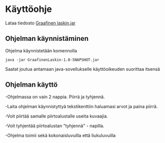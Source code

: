 # Käyttöohje

Lataa tiedosto [Graafinen laskin.jar](https://github.com/Mikaelpa/ot-harjoitustyo/releases/tag/Viikko7)

## Ohjelman käynnistäminen

Ohjelma käynnistetään komennolla 

```
java -jar GraafinenLaskin-1.0-SNAPSHOT.jar
```
Saatat joutua antamaan java-sovellukselle käyttöoikeuden suorittaa itsensä

## Ohjelman käyttö
 -Ohjelmassa on vain 2 nappia. Piirrä ja tyhjennä.
 
 -Laita ohjelman käynnistyttyä tekstikenttiin haluamasi arvot ja paina piirrä.
 
 -Voit piirtää samalle piirtoalustalle useita kuvaajia.
 
 -Voit tyhjentää piirtoalustan "tyhjennä" - napilla.
 
 -Ohjelma toimii sekä kokonaisluvuilla että liukuluvuilla
